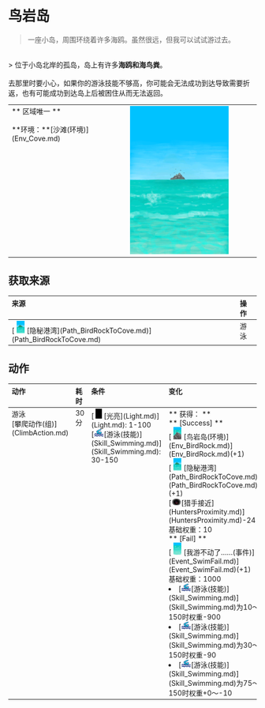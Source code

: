 # 鸟岩岛  
> 一座小岛，周围环绕着许多海鸥。虽然很远，但我可以试试游过去。  
<br>  
> 位于小岛北岸的孤岛，岛上有许多<b>海鸥和海鸟粪</b>。<br><br>去那里时要小心，如果你的游泳技能不够高，你可能会无法成功到达导致需要折返，也有可能成功到达岛上后被困住从而无法返回。  
  
<table class="table table-bordered"><tbody><tr ><td  style="width:80%;text-align:left;vertical-align:top;" >** 区域唯一 **<br><br>**环境：**[沙滩(环境)](Env_Cove.md)</td><td  style="width:20%;text-align:left;vertical-align:top;" ><div style="width:300px;display:inline-block;text-align:center"><img decoding="async" src="Sprite/BirdRock.png" href="a.md" style="max-width:300px;max-height:300px;"></div></td></tr></tbody></tbody></table>  
  
## 获取来源  
<table class="table table-bordered"><thead><tr ><th  style="text-align:left;vertical-align:top;" >来源</th><th  style="text-align:left;vertical-align:top;" >操作</th></tr></thead><tr ><td  style="text-align:left;vertical-align:top;" >[<div style="width:25px;display:inline-block;text-align:center"><img decoding="async" src="Sprite/BigIsland.png" href="a.md" style="max-width:25px;max-height:25px;"></div>[隐秘港湾](Path_BirdRockToCove.md)](Path_BirdRockToCove.md)</td><td  style="text-align:left;vertical-align:top;" >游泳</td></tr></tbody></table>  
  
## 动作  
<table class="table table-bordered"><thead><tr ><th  style="text-align:left;vertical-align:top;" >动作</th><th  style="text-align:left;vertical-align:top;" >耗时</th><th  style="text-align:left;vertical-align:top;" >条件</th><th  style="text-align:left;vertical-align:top;" >变化</th><th  style="text-align:left;vertical-align:top;" >状态</th></tr></thead><tr ><td  style="text-align:left;vertical-align:top;" >游泳<br>[攀爬动作(组)](ClimbAction.md)</td><td  style="text-align:left;vertical-align:top;" >30分</td><td  style="text-align:left;vertical-align:top;" >[<div style="width:20px;display:inline-block;text-align:center"><img decoding="async" src="Sprite/Darkness.png" href="a.md" style="max-width:20px;max-height:20px;"></div>[光亮](Light.md)](Light.md): 1-100<br>[<div style="width:20px;display:inline-block;text-align:center"><img decoding="async" src="Sprite/Swimming.png" href="a.md" style="max-width:20px;max-height:20px;"></div>[游泳(技能)](Skill_Swimming.md)](Skill_Swimming.md): 30-150</td><td  style="text-align:left;vertical-align:top;" >** 获得： **<br>** [Success]  **<br>  [<div style="width:25px;display:inline-block;text-align:center"><img decoding="async" src="Sprite/PointyRock.png" href="a.md" style="max-width:25px;max-height:25px;"></div>[鸟岩岛(环境)](Env_BirdRock.md)](Env_BirdRock.md)(+1)<br>  [<div style="width:25px;display:inline-block;text-align:center"><img decoding="async" src="Sprite/BigIsland.png" href="a.md" style="max-width:25px;max-height:25px;"></div>[隐秘港湾](Path_BirdRockToCove.md)](Path_BirdRockToCove.md)(+1)<br>[<div style="width:20px;display:inline-block;text-align:center"><img decoding="async" src="Sprite/HunterProximity.png" href="a.md" style="max-width:20px;max-height:20px;"></div>[猎手接近](HuntersProximity.md)](HuntersProximity.md)-24<br>基础权重：10<br>** [Fail]  **<br>  [<div style="width:25px;display:inline-block;text-align:center"><img decoding="async" src="Sprite/Sea.png" href="a.md" style="max-width:25px;max-height:25px;"></div>[我游不动了……(事件)](Event_SwimFail.md)](Event_SwimFail.md)(+1)<br>基础权重：1000<li>[<div style="width:20px;display:inline-block;text-align:center"><img decoding="async" src="Sprite/Swimming.png" href="a.md" style="max-width:20px;max-height:20px;"></div>[游泳(技能)](Skill_Swimming.md)](Skill_Swimming.md)为10～150时权重-900</li><li>[<div style="width:20px;display:inline-block;text-align:center"><img decoding="async" src="Sprite/Swimming.png" href="a.md" style="max-width:20px;max-height:20px;"></div>[游泳(技能)](Skill_Swimming.md)](Skill_Swimming.md)为30～150时权重-90</li><li>[<div style="width:20px;display:inline-block;text-align:center"><img decoding="async" src="Sprite/Swimming.png" href="a.md" style="max-width:20px;max-height:20px;"></div>[游泳(技能)](Skill_Swimming.md)](Skill_Swimming.md)为75～150时权重+0～-10</li></td><td  style="text-align:left;vertical-align:top;" >[<div style="width:20px;display:inline-block;text-align:center"><img decoding="async" src="Sprite/Wetness.png" href="a.md" style="max-width:20px;max-height:20px;"></div>[湿度](Wetness.md)](Wetness.md)+200 (每15分钟)<br>[<div style="width:20px;display:inline-block;text-align:center"><img decoding="async" src="Sprite/Tired.png" href="a.md" style="max-width:20px;max-height:20px;"></div>[耐力](Stamina.md)](Stamina.md)-10<br>[<div style="width:20px;display:inline-block;text-align:center"><img decoding="async" src="Sprite/Swimming.png" href="a.md" style="max-width:20px;max-height:20px;"></div>[游泳(技能)](Skill_Swimming.md)](Skill_Swimming.md)+1</td></tr></tbody></table>  
  


<script>document.title="鸟岩岛 - 卡牌生存百科 Card Survival Wiki";</script>